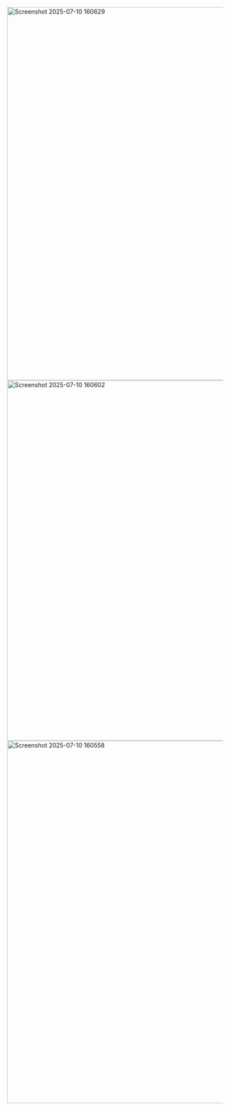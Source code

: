 <img width="1910" height="870" alt="Screenshot 2025-07-10 160629" src="https://github.com/user-attachments/assets/e3498c3f-26d2-44ef-9aff-ed4deed50db7" />
<img width="1880" height="840" alt="Screenshot 2025-07-10 160602" src="https://github.com/user-attachments/assets/05ce77a9-07a9-4300-835c-91c77354c525" />
<img width="1892" height="845" alt="Screenshot 2025-07-10 160558" src="https://github.com/user-attachments/assets/e3031515-6274-4e45-a7e9-a85cec39a725" />
